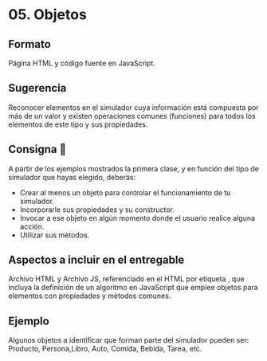 # 05. Objetos

## Formato
Página HTML y  código fuente en JavaScript. 

## Sugerencia
Reconocer elementos en el simulador cuya información está compuesta por más de un valor y existen operaciones comunes (funciones) para todos los elementos de este tipo y sus propiedades. 

## Consigna 📝
A partir de los ejemplos mostrados la primera clase, y en función del tipo de simulador que hayas elegido, deberás:
- Crear al menos un objeto para controlar el funcionamiento de tu simulador.
- Incorporarle sus propiedades y su constructor.
- Invocar a ese objeto en algún momento donde el usuario realice alguna acción.
- Utilizar sus mètodos.

## Aspectos a incluir en el entregable
Archivo HTML y Archivo JS, referenciado en el HTML por etiqueta <script src="js/miarchivo.js"></script>, que incluya la definición de un algoritmo en JavaScript que emplee objetos para elementos con propiedades y mètodos comunes.

## Ejemplo
Algunos objetos a identificar que forman parte del simulador pueden ser: Producto, Persona,Libro, Auto, Comida, Bebida, Tarea, etc.


